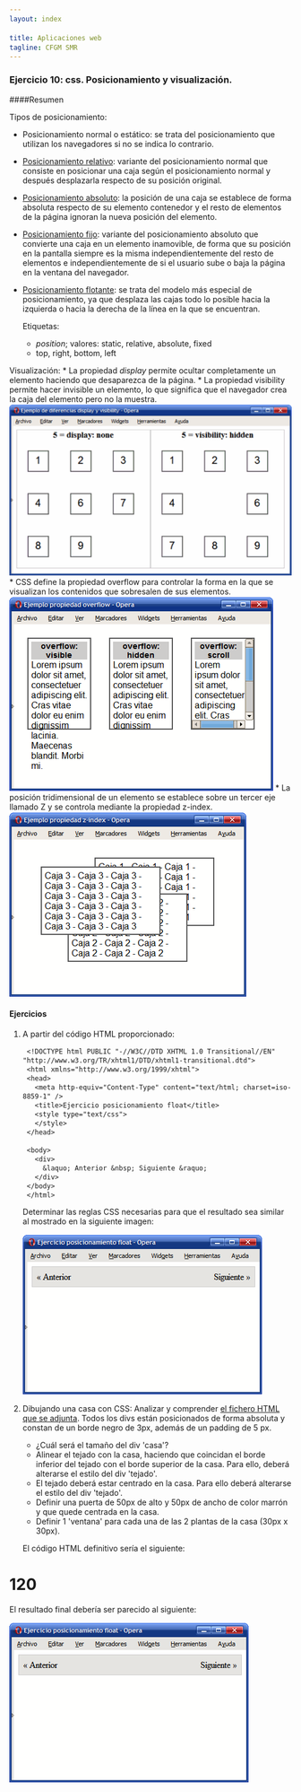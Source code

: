 ```yaml
---
layout: index

title: Aplicaciones web
tagline: CFGM SMR
---
```


### Ejercicio 10: css. Posicionamiento y visualización.

####Resumen

Tipos de posicionamiento:

* Posicionamiento normal o estático: se trata del posicionamiento que utilizan los navegadores si no se indica lo contrario.
* [Posicionamiento relativo](ejemplo_relativo.html): variante del posicionamiento normal que consiste en posicionar una caja según el posicionamiento normal y después desplazarla respecto de su posición original.
* [Posicionamiento absoluto](ejemplo_absoluto.html): la posición de una caja se establece de forma absoluta respecto de su elemento contenedor y el resto de elementos de la página ignoran la nueva posición del elemento.
* [Posicionamiento fijo](ejemplo_fijo.html): variante del posicionamiento absoluto que convierte una caja en un elemento inamovible, de forma que su posición en la pantalla siempre es la misma independientemente del resto de elementos e independientemente de si el usuario sube o baja la página en la ventana del navegador.
* [Posicionamiento flotante](ejemplo_flotante.html): se trata del modelo más especial de posicionamiento, ya que desplaza las cajas todo lo posible hacia la izquierda o hacia la derecha de la línea en la que se encuentran.

	Etiquetas: 
   	* *position*; valores: static, relative, absolute, fixed
   	* top, right, bottom, left

Visualización: 
	* La propiedad *display* permite ocultar completamente un elemento haciendo que desaparezca de la página.
	* La propiedad visibility permite hacer invisible un elemento, lo que significa que el navegador crea la caja del elemento pero no la muestra.
	![ej10](img/ej10_1.gif)
	* CSS define la propiedad overflow para controlar la forma en la que se visualizan los contenidos que sobresalen de sus elementos.
	![ej10](img/ej10_2.gif)
	* La posición tridimensional de un elemento se establece sobre un tercer eje llamado Z y se controla mediante la propiedad z-index.
	![ej10](img/ej10_4.gif)

#### Ejercicios

1. A partir del código HTML proporcionado:

		<!DOCTYPE html PUBLIC "-//W3C//DTD XHTML 1.0 Transitional//EN" "http://www.w3.org/TR/xhtml1/DTD/xhtml1-transitional.dtd">
		<html xmlns="http://www.w3.org/1999/xhtml">
		<head>
		  <meta http-equiv="Content-Type" content="text/html; charset=iso-8859-1" />
		  <title>Ejercicio posicionamiento float</title>
		  <style type="text/css">
		  </style>
		</head>
		 
		<body>
		  <div>
		    &laquo; Anterior &nbsp; Siguiente &raquo;
		  </div>
		</body>
		</html>

	Determinar las reglas CSS necesarias para que el resultado sea similar al mostrado en la siguiente imagen:

	![ej10](img/ej10_3.gif)

2. Dibujando una casa con CSS: Analizar y comprender [el fichero HTML que se adjunta](ej/casa.html). Todos los divs están posicionados de forma absoluta y constan de un borde negro de 3px, además de un padding de 5 px.

	* ¿Cuál será el tamaño del div 'casa'?
	* Alinear el tejado con la casa, haciendo que coincidan el borde inferior del tejado con el borde superior de la casa. Para ello, deberá alterarse el estilo del div 'tejado'.
	* El tejado deberá estar centrado en la casa. Para ello deberá alterarse el estilo del div 'tejado'.
	* Definir una puerta de 50px de alto y 50px de ancho de color marrón y que quede centrada en la casa.
	* Definir 1 'ventana' para cada una de las 2 plantas de la casa (30px x 30px).

	El código HTML definitivo sería el siguiente:

<div id="h1" class="casa">
   <div class="tejado" />
   <div class="puerta"><h1>120</h1></div>
   <div class="ventana"></div>
   <div class="ventana2"></div>
</div>

El resultado final debería ser parecido al siguiente:

![ej10](img/ej10_3.gif)